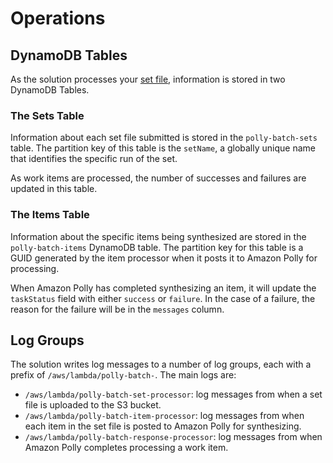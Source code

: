 # Operations

## DynamoDB Tables

As the solution processes your [set file](docs/set-file.md), information is stored
in two DynamoDB Tables.

### The Sets Table

Information about each set file submitted is stored in the `polly-batch-sets`
table. The partition key of this table is the `setName`, a globally unique
name that identifies the specific run of the set.

As work items are processed, the number of successes and failures are updated
in this table.

### The Items Table

Information about the specific items being synthesized are stored in the
`polly-batch-items` DynamoDB table. The partition key for this table is a
GUID generated by the item processor when it posts it to Amazon Polly for
processing.

When Amazon Polly has completed synthesizing an item, it will update the
`taskStatus` field with either `success` or `failure`. In the case of a 
failure, the reason for the failure will be in the `messages` column.

## Log Groups

The solution writes log messages to a number of log groups, each with a
prefix of `/aws/lambda/polly-batch-`. The main logs are:

- `/aws/lambda/polly-batch-set-processor`: log messages from when a set
file is uploaded to the S3 bucket.
- `/aws/lambda/polly-batch-item-processor`: log messages from when each item
in the set file is posted to Amazon Polly for synthesizing.
- `/aws/lambda/polly-batch-response-processor`: log messages from when Amazon
Polly completes processing a work item.
